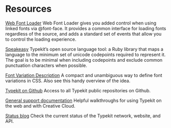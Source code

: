 # Resources

[Web Font Loader](https://github.com/typekit/webfontloader#readme)
Web Font Loader gives you added control when using linked fonts via @font-face. It provides a common interface for loading fonts regardless of the source, and adds a standard set of events that allow you to control the loading experience.

[Speakeasy](https://github.com/typekit/speakeasy#readme)
Typekit’s open source language tool: a Ruby library that maps a language to the minimum set of unicode codepoints required to represent it. The goal is to be minimal when including codepoints and exclude common punctuation characters when possible.

[Font Variation Description](https://github.com/typekit/fvd#readme)
A compact and unambiguous way to define font variations in CSS. Also see this handy overview of the idea.

[Typekit on Github](https://github.com/typekit/)
Access to all Typekit public repositories on Github.

[General support documentation](https://helpx.adobe.com/typekit/topics.html)
Helpful walkthroughs for using Typekit on the web and with Creative Cloud.

[Status blog](http://status.typekit.com/)
Check the current status of the Typekit network, website, and API.
